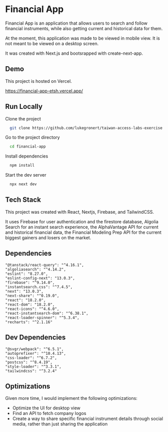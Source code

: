 # Financial App

Financial App is an application that allows users to
search and follow financial instruments, while also
getting current and historical data for them.

At the moment, this application was made to be viewed in mobile
view. It is not meant to be viewed on a desktop screen.

It was created with Next.js and bootsrapped with create-next-app.

## Demo

This project is hosted on Vercel.

https://financial-app-etsh.vercel.app/

## Run Locally

Clone the project

```bash
  git clone https://github.com/lukegronert/taiwan-access-labs-exercise.git
```

Go to the project directory

```bash
  cd financial-app
```

Install dependencies

```bash
  npm install
```

Start the dev server

```bash
  npx next dev
```

## Tech Stack

This project was created with React, Nextjs, Firebase, and TailwindCSS.

It uses Firebase for user authentication and the firestore database, Algolia Search for an instant search experience, the AlphaVantage API for current and historical financial data, the Financial Modeling Prep API for the current biggest gainers and losers on the market.

## Dependencies

    "@tanstack/react-query": "^4.16.1",
    "algoliasearch": "^4.14.2",
    "eslint": "8.27.0",
    "eslint-config-next": "13.0.3",
    "firebase": "^9.14.0",
    "instantsearch.css": "^7.4.5",
    "next": "13.0.3",
    "next-share": "^0.19.0",
    "react": "18.2.0",
    "react-dom": "18.2.0",
    "react-icons": "^4.6.0",
    "react-instantsearch-dom": "^6.38.1",
    "react-loader-spinner": "^5.3.4",
    "recharts": "^2.1.16"

## Dev Dependencies

    "@svgr/webpack": "^6.5.1",
    "autoprefixer": "^10.4.13",
    "css-loader": "^6.7.2",
    "postcss": "^8.4.19",
    "style-loader": "^3.3.1",
    "tailwindcss": "^3.2.4"

## Optimizations

Given more time, I would implement the following optimizations:

- Optimize the UI for desktop view
- Find an API to fetch company logos
- Create a way to share specific financial instrument details through social media, rather than just sharing the application
